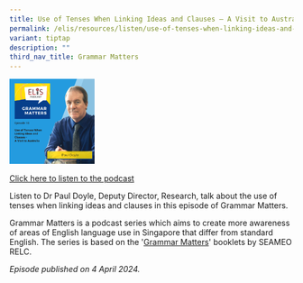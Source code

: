 ```yaml
---
title: Use of Tenses When Linking Ideas and Clauses – A Visit to Australia
permalink: /elis/resources/listen/use-of-tenses-when-linking-ideas-and-clauses/
variant: tiptap
description: ""
third_nav_title: Grammar Matters
---
```

<p></p>
<div class="isomer-image-wrapper">
<img style="width: 30%;" height="auto" width="100%" alt="" src="/images/GM18.png">
</div>
<p><a href="https://open.spotify.com/episode/0ZotwzQG30CHiCYJ2LqCaD?si=712ebc4ae7da4833" rel="noopener noreferrer nofollow" target="_blank">Click here to listen to the podcast</a>
</p>
<p>Listen to Dr Paul Doyle, Deputy Director, Research, talk about the use
of tenses when linking ideas and clauses in this episode of Grammar Matters.</p>
<p>Grammar Matters is a podcast series which aims to create more awareness
of areas of English language use in Singapore that differ from standard
English. The series is based on the '<a href="https://www.relc.org.sg/facilities/resources/publications" rel="noopener noreferrer nofollow" target="_blank">Grammar Matters</a>'
booklets by SEAMEO RELC.</p>
<p><em>Episode published on 4 April 2024.</em>
</p>
<p></p>
<p></p>